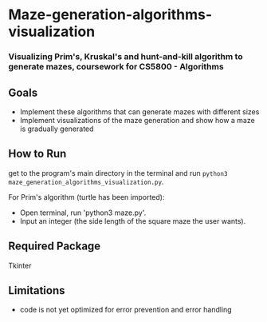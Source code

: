 # Maze-generation-algorithms-visualization

### Visualizing Prim's, Kruskal's and hunt-and-kill algorithm to generate mazes, coursework for CS5800 - Algorithms

## Goals
- Implement these algorithms that can generate mazes with different sizes
- Implement visualizations of the maze generation and show how a maze is gradually generated

## How to Run
get to the program's main directory in the terminal and run `python3 maze_generation_algorithms_visualization.py`.

For Prim's algorithm (turtle has been imported):
- Open terminal, run 'python3 maze.py'.
- Input an integer (the side length of the square maze the user wants).

## Required Package
Tkinter

## Limitations
- code is not yet optimized for error prevention and error handling 
